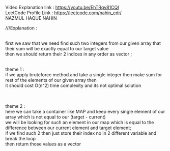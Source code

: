 
Video Explanation link : https://youtu.be/EhTRqv81CQI
<br>
LeetCode Profile Link : https://leetcode.com/nahin_cdr/
<br>
NAZMUL HAQUE NAHIN  <br>
      
 ///Explanation : <br> <br>
       
first we saw that 
       we need find such two integers from our given array that their sum will be exactly equal to our target value  <br>
       then we should return their 2 indices in any order as vector ; <br> <br>
       
theme 1 :  <br>
       if we apply bruteforce method and take a single integer then make sum for rest of the elements of our given array then <br>
       it should cost O(n^2) time complexity and its not optimal solution 
        <br> <br> <br>
       
theme 2 :  <br>
       here we can take a container like MAP and keep every single element of our array which is not equal to our (target - current)  <br>
       we will be looking for such an element in our map which is equal to the difference between our current element and target element; <br>
       if we find such 2 then just store their index no in 2 different variable and break the loop  <br>
       then return those values as a vector
        <br> <br>
       
